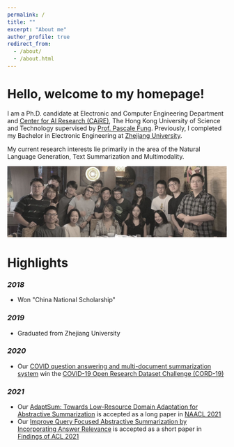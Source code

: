 ```yaml
---
permalink: /
title: ""
excerpt: "About me"
author_profile: true
redirect_from:
  - /about/
  - /about.html
---
```


Hello, welcome to my homepage!
======
I am a Ph.D. candidate at Electronic and Computer Engineering Department and [Center for AI Research (CAiRE)](https://caire.ust.hk), The Hong Kong University of Science and Technology supervised by [Prof. Pascale Fung](https://pascale.home.ece.ust.hk). Previously, I completed my Bachelor in Electronic Engineering at [Zhejiang University](http://www.zju.edu.cn/mainm.htm).

My current research interests lie primarily in the area of the Natural Language Generation, Text Summarization and Multimodality.


<img src="/images/group_photo.jpg">
<!-- ![Our group photo](https://github.com/TysonYu/TysonYu.github.io/blob/master/images/group_photo.jpg) -->
<!-- Education History
======
2015 - 2019 Zhejiang University \\
2019 - Now  Hong Kong University of Science and Technology -->

Highlights
======
### *2018*
+ Won "China National Scholarship"

### *2019*
+ Graduated from Zhejiang University

### *2020*
+ Our [COVID question answering and multi-document summarization system](https://www.kaggle.com/sudansudan/caire-cord-task10) win the [COVID-19 Open Research Dataset Challenge (CORD-19)](https://www.kaggle.com/allen-institute-for-ai/CORD-19-research-challenge)

### *2021*
+ Our [AdaptSum: Towards Low-Resource Domain Adaptation for Abstractive Summarization](https://arxiv.org/abs/2103.11332) is accepted as a long paper in [NAACL 2021](https://2021.naacl.org)
+ Our [Improve Query Focused Abstractive Summarization by Incorporating Answer Relevance](https://arxiv.org/abs/2105.12969) is accepted as a short paper in [Findings of ACL 2021](https://2021.aclweb.org)